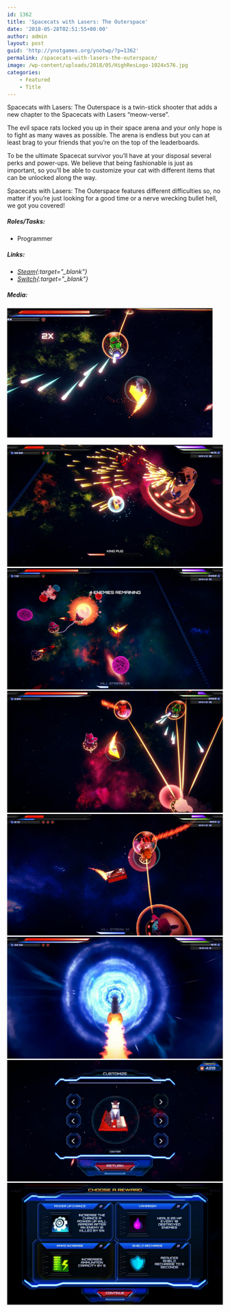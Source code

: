```yaml
---
id: 1362
title: 'Spacecats with Lasers: The Outerspace'
date: '2018-05-28T02:51:55+00:00'
author: admin
layout: post
guid: 'http://ynotgames.org/ynotwp/?p=1362'
permalink: /spacecats-with-lasers-the-outerspace/
image: /wp-content/uploads/2018/05/HighResLogo-1024x576.jpg
categories:
    - Featured
    - Title
---
```


Spacecats with Lasers: The Outerspace is a twin-stick shooter that adds a new chapter to the Spacecats with Lasers “meow-verse”.

The evil space rats locked you up in their space arena and your only hope is to fight as many waves as possible. The arena is endless but you can at least brag to your friends that you’re on the top of the leaderboards.

To be the ultimate Spacecat survivor you’ll have at your disposal several perks and power-ups. We believe that being fashionable is just as important, so you’ll be able to customize your cat with different items that can be unlocked along the way.

Spacecats with Lasers: The Outerspace features different difficulties so, no matter if you’re just looking for a good time or a nerve wrecking bullet hell, we got you covered!

##### Roles/Tasks:

- Programmer

##### Links:

- <i class='fab fa-steam fa-xl'/>   [Steam](https://store.steampowered.com/app/562310/Spacecats_with_Lasers__The_Outerspace/){:target="_blank"}
- <i class='fab fa-nintendo-switch fa-xl'/>   [Switch](https://www.nintendo.com/games/detail/spacecats-with-lasers-switch/){:target="_blank"}

##### Media:

![](/assets/img/wp-content/uploads/2018/05/steamspacecatsgif.gif)

![ ](/assets/img/wp-content/uploads/2018/05/Screenshot1-1024x576.jpg) 
![ ](/assets/img/wp-content/uploads/2018/05/Screenshot2-1024x576.jpg) 
![ ](/assets/img/wp-content/uploads/2018/05/Screenshot3-1024x576.jpg) 
![ ](/assets/img/wp-content/uploads/2018/05/Screenshot4-1024x576.jpg) 
![ ](/assets/img/wp-content/uploads/2018/05/Screenshot5-1024x576.jpg) 
![ ](/assets/img/wp-content/uploads/2018/05/Screenshot6-1024x576.jpg) 
![ ](/assets/img/wp-content/uploads/2018/05/Screenshot7-1024x576.jpg)